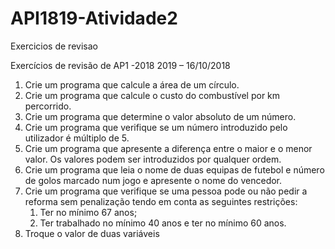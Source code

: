 # API1819-Atividade2
Exercicios de revisao

Exercícios de revisão de AP1 -2018 2019 – 16/10/2018

1. Crie um programa que calcule a área de um círculo.
1. Crie um programa que calcule o custo do combustível por km percorrido.
1. Crie um programa que determine o valor absoluto de um número.
1. Crie um programa que verifique se um número introduzido pelo utilizador é múltiplo de 5.
1. Crie um programa que apresente a diferença entre o maior e o menor valor. Os valores podem ser introduzidos por qualquer ordem.
1. Crie um programa que leia o nome de duas equipas de futebol e número de golos marcado num jogo e apresente o nome do vencedor.
1. Crie um programa que verifique se uma pessoa pode ou não pedir a reforma sem penalização tendo em conta as seguintes restrições:
   1. Ter no mínimo 67 anos;
   1. Ter trabalhado no mínimo 40 anos e ter no mínimo 60 anos.
1. Troque o valor de duas variáveis
